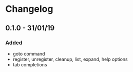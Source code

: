 # Changelog

## 0.1.0 - 31/01/19
### Added
- goto command
- register, unregister, cleanup, list, expand, help options
- tab completions
